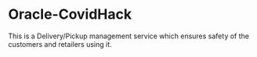 # Oracle-CovidHack
This is a Delivery/Pickup management service which ensures safety of the customers and retailers using it.
